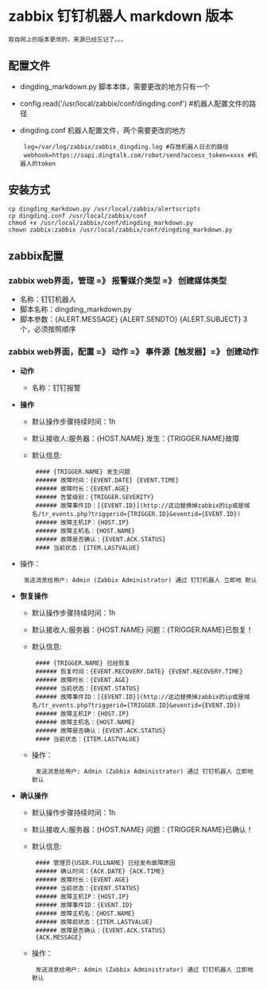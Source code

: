 # zabbix 钉钉机器人 markdown 版本

    取自网上的版本更改的，来源已经忘记了。。。

## 配置文件

 
 - dingding_markdown.py 脚本本体，需要更改的地方只有一个
 - config.read('/usr/local/zabbix/conf/dingding.conf') #机器人配置文件的路径
 - dingding.conf 机器人配置文件，两个需要更改的地方

	    log=/var/log/zabbix/zabbix_dingding.log #存放机器人日志的路径
	    webhook=https://oapi.dingtalk.com/robot/send?access_token=xxxx #机器人的token

## 安装方式

    cp dingding_markdown.py /usr/local/zabbix/alertscripts
    cp dingding.conf /usr/local/zabbix/conf
    chmod +x /usr/local/zabbix/conf/dingding_markdown.py
    chown zabbix:zabbix /usr/local/zabbix/conf/dingding_markdown.py

## zabbix配置

### zabbix web界面，管理 =》 报警媒介类型 =》 创建媒体类型

 - 名称：钉钉机器人
 - 脚本名称：dingding_markdown.py
 - 脚本参数：{ALERT.MESSAGE} {ALERT.SENDTO} {ALERT.SUBJECT} 3个，必须按照顺序
 
### zabbix web界面，配置 =》 动作 =》 事件源【触发器】=》 创建动作
 - **动作**

	 - 名称：钉钉报警

 - **操作**

	 - 默认操作步骤持续时间：1h
	 - 默认接收人:服务器：{HOST.NAME} 发生：{TRIGGER.NAME}故障
	 - 默认信息:

		    #### {TRIGGER.NAME} 发生问题
		    ###### 故障时间：{EVENT.DATE} {EVENT.TIME}
		    ###### 故障时长：{EVENT.AGE}
		    ###### 告警级别：{TRIGGER.SEVERITY}
		    ###### 故障事件ID：[{EVENT.ID}](http://这边替换掉zabbix的ip或是域名/tr_events.php?triggerid={TRIGGER.ID}&eventid={EVENT.ID})
		    ###### 故障主机IP：{HOST.IP}
		    ###### 故障主机名：{HOST.NAME}
		    ###### 故障是否确认：{EVENT.ACK.STATUS}
		    #### 当前状态：{ITEM.LASTVALUE}
	    
 - 操作：
 
	    发送消息给用户: Admin (Zabbix Administrator) 通过 钉钉机器人 立即地 默认
	    
- **恢复操作**

	 - 默认操作步骤持续时间：1h
	 - 默认接收人:服务器：{HOST.NAME} 问题：{TRIGGER.NAME}已恢复！
	 - 默认信息:

		    #### {TRIGGER.NAME} 已经恢复
		    ###### 恢复时间：{EVENT.RECOVERY.DATE} {EVENT.RECOVERY.TIME}
		    ###### 故障时长：{EVENT.AGE}
		    ###### 当前状态：{EVENT.STATUS}
		    ###### 故障事件ID：[{EVENT.ID}](http://这边替换掉zabbix的ip或是域名/tr_events.php?triggerid={TRIGGER.ID}&eventid={EVENT.ID})
		    ###### 故障主机IP：{HOST.IP}
		    ###### 故障主机名：{HOST.NAME}
		    ###### 故障是否确认：{EVENT.ACK.STATUS}
		    #### 当前状态：{ITEM.LASTVALUE}

	 - 操作：

		    发送消息给用户: Admin (Zabbix Administrator) 通过 钉钉机器人 立即地 默认
 - **确认操作**
	 - 默认操作步骤持续时间：1h
	 - 默认接收人:服务器：{HOST.NAME} 问题：{TRIGGER.NAME}已确认！
	 - 默认信息:

		    #### 管理员{USER.FULLNAME} 已经发布故障原因
		    ###### 确认时间：{ACK.DATE} {ACK.TIME}
		    ###### 故障时长：{EVENT.AGE}
		    ###### 当前状态：{EVENT.STATUS}
		    ###### 故障主机IP：{HOST.IP}
		    ###### 故障事件ID：{EVENT.ID}
		    ###### 故障主机名：{HOST.NAME}
		    ###### 故障前状态：{ITEM.LASTVALUE}
		    ###### 故障是否确认：{EVENT.ACK.STATUS}
		    {ACK.MESSAGE}

	 - 操作：

		    发送消息给用户: Admin (Zabbix Administrator) 通过 钉钉机器人 立即地 默认

